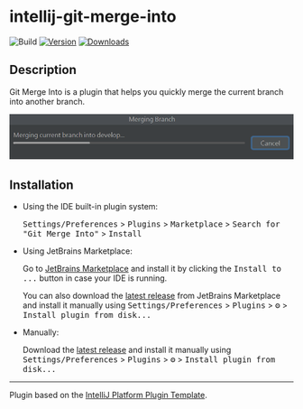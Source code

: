 # intellij-git-merge-into

![Build](https://github.com/iml885203/intellij-git-merge-into/workflows/Build/badge.svg)
[![Version](https://img.shields.io/jetbrains/plugin/v/24969-git-merge-into.svg)](https://plugins.jetbrains.com/plugin/24969-git-merge-into)
[![Downloads](https://img.shields.io/jetbrains/plugin/d/24969-git-merge-into.svg)](https://plugins.jetbrains.com/plugin/MARKETPLACE_ID)

## Description
<!-- Plugin description -->
Git Merge Into is a plugin that helps you quickly merge the current branch into another branch.
<!-- Plugin description end -->

![](readme/action.png)

## Installation

- Using the IDE built-in plugin system:
  
  <kbd>Settings/Preferences</kbd> > <kbd>Plugins</kbd> > <kbd>Marketplace</kbd> > <kbd>Search for "Git Merge Into"</kbd> >
  <kbd>Install</kbd>
  
- Using JetBrains Marketplace:

  Go to [JetBrains Marketplace](https://plugins.jetbrains.com/plugin/MARKETPLACE_ID) and install it by clicking the <kbd>Install to ...</kbd> button in case your IDE is running.

  You can also download the [latest release](https://plugins.jetbrains.com/plugin/MARKETPLACE_ID/versions) from JetBrains Marketplace and install it manually using
  <kbd>Settings/Preferences</kbd> > <kbd>Plugins</kbd> > <kbd>⚙️</kbd> > <kbd>Install plugin from disk...</kbd>

- Manually:

  Download the [latest release](https://github.com/iml885203/intellij-git-merge-into/releases/latest) and install it manually using
  <kbd>Settings/Preferences</kbd> > <kbd>Plugins</kbd> > <kbd>⚙️</kbd> > <kbd>Install plugin from disk...</kbd>


---
Plugin based on the [IntelliJ Platform Plugin Template][template].

[template]: https://github.com/JetBrains/intellij-platform-plugin-template
[docs:plugin-description]: https://plugins.jetbrains.com/docs/intellij/plugin-user-experience.html#plugin-description-and-presentation

